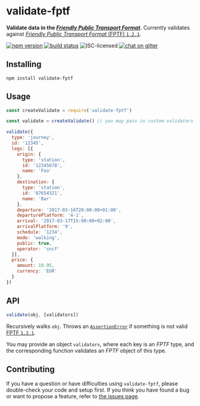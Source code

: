 # validate-fptf

**Validate data in the [*Friendly Public Transport Format*](https://github.com/public-transport/friendly-public-transport-format).** Currently validates against [*Friendly Public Transport Format* (FPTF) `1.2.1`](https://github.com/public-transport/friendly-public-transport-format/blob/1.2.1/spec/readme.md).

[![npm version](https://img.shields.io/npm/v/validate-fptf.svg)](https://www.npmjs.com/package/validate-fptf)
[![build status](https://img.shields.io/travis/public-transport/validate-fptf.svg)](https://travis-ci.org/public-transport/validate-fptf)
![ISC-licensed](https://img.shields.io/github/license/public-transport/validate-fptf.svg)
[![chat on gitter](https://badges.gitter.im/public-transport.svg)](https://gitter.im/public-transport)


## Installing

```shell
npm install validate-fptf
```


## Usage

```js
const createValidate = require('validate-fptf')

const validate = createValidate() // you may pass in custom validators here

validate({
  type: 'journey',
  id: '12345',
  legs: [{
    origin: {
      type: 'station',
      id: '12345678',
      name: 'Foo'
    },
    destination: {
      type: 'station',
      id: '87654321',
      name: 'Bar'
    },
    departure: '2017-03-16T20:00:00+01:00',
    departurePlatform: '4-1',
    arrival: '2017-03-17T15:00:00+02:00',
    arrivalPlatform: '9',
    schedule: '1234',
    mode: 'walking',
    public: true,
    operator: 'sncf'
  }],
  price: {
    amount: 19.95,
    currency: 'EUR'
  }
})
```


## API

```js
validate(obj, [validators])
```

Recursively walks `obj`. Throws an [`AssertionError`](https://nodejs.org/api/errors.html#errors_class_assertionerror) if something is not valid [FPTF `1.2.1`](https://github.com/public-transport/friendly-public-transport-format/blob/1.2.1/spec/readme.md).

You may provide an object `validators`, where each key is an *FPTF* type, and the corresponding function validates an *FPTF* object of this type.


## Contributing

If you have a question or have difficulties using `validate-fptf`, please double-check your code and setup first. If you think you have found a bug or want to propose a feature, refer to [the issues page](https://github.com/public-transport/validate-fptf/issues).
